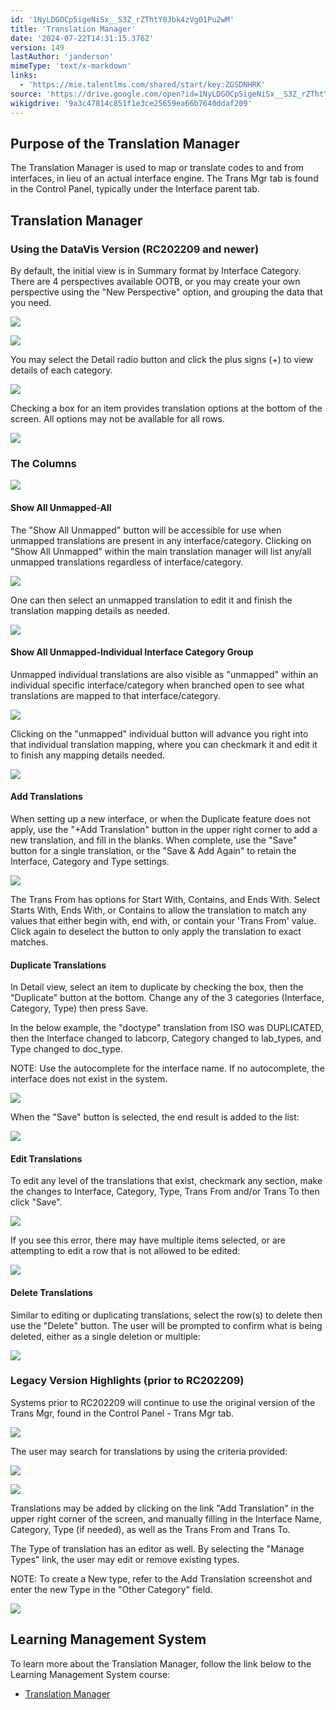 ```yaml
---
id: '1NyLDGOCp5igeNiSx__S3Z_rZThtY0Jbk4zVg01Pu2wM'
title: 'Translation Manager'
date: '2024-07-22T14:31:15.376Z'
version: 149
lastAuthor: 'janderson'
mimeType: 'text/x-markdown'
links:
  - 'https://mie.talentlms.com/shared/start/key:ZGSDNHRK'
source: 'https://drive.google.com/open?id=1NyLDGOCp5igeNiSx__S3Z_rZThtY0Jbk4zVg01Pu2wM'
wikigdrive: '9a3c47814c851f1e3ce25659ea66b7640ddaf209'
---
```

## Purpose of the Translation Manager

The Translation Manager is used to map or translate codes to and from interfaces, in lieu of an actual interface engine. The Trans Mgr tab is found in the Control Panel, typically under the Interface parent tab.

## Translation Manager

### Using the DataVis Version (RC202209 and newer)

By default, the initial view is in Summary format by Interface Category. There are 4 perspectives available OOTB, or you may create your own perspective using the "New Perspective" option, and grouping the data that you need.

![](../translation-manager.assets/e4c421fea12afe8354d65d0d7c663332.png)

![](../translation-manager.assets/e13959503837e63c7f021fec7582b635.png)

You may select the Detail radio button and click the plus signs (+) to view details of each category.

![](../translation-manager.assets/2967a824e2f0f229e8476d87016e77c9.png)

Checking a box for an item provides translation options at the bottom of the screen. All options may not be available for all rows.

![](../translation-manager.assets/258938105277aa0c5254d1a5f73e43de.png)

### The Columns

![](../translation-manager.assets/3dd2b580b2a01aea8042a663c058bd53.png)

#### Show All Unmapped-All

The "Show All Unmapped" button will be accessible for use when unmapped translations are present in any interface/category.  Clicking on "Show All Unmapped" within the main translation manager will list any/all unmapped translations regardless of interface/category.

![](../translation-manager.assets/2b31ae5a8f7baa6c8422e5c22f6504f1.png)

One can then select an unmapped translation to edit it and finish the translation mapping details as needed.

![](../translation-manager.assets/0b57a82abf4a828aa380e48c07f35436.png)

#### Show All Unmapped-Individual Interface Category Group

Unmapped individual translations are also visible as "unmapped" within an individual specific interface/category when branched open to see what translations are mapped to that interface/category.

![](../translation-manager.assets/13882997c8dd7e4a4941c1f05ece3a9a.png)

Clicking on the "unmapped" individual button will advance you right into that individual translation mapping, where you can checkmark it and edit it to finish any mapping details needed.

![](../translation-manager.assets/f6bbe262234c2f6b8ff5b83246dbd744.png)

#### Add Translations

When setting up a new interface, or when the Duplicate feature does not apply, use the "+Add Translation" button in the upper right corner to add a new translation, and fill in the blanks. When complete, use the "Save" button for a single translation, or the "Save & Add Again" to retain the Interface, Category and Type settings.

![](../translation-manager.assets/7287f109428a067dd015e0f430fbf26b.png)

The Trans From has options for Start With, Contains, and Ends With. Select Starts With, Ends With, or Contains to allow the translation to match any values that either begin with, end with, or contain your 'Trans From' value. Click again to deselect the button to only apply the translation to exact matches.

#### Duplicate Translations

In Detail view, select an item to duplicate by checking the box, then the "Duplicate" button at the bottom. Change any of the 3 categories (Interface, Category, Type) then press Save.

In the below example, the "doctype" translation from ISO was DUPLICATED, then the Interface changed to labcorp, Category changed to lab_types, and Type changed to doc_type.

NOTE: Use the autocomplete for the interface name. If no autocomplete, the interface does not exist in the system.

![](../translation-manager.assets/3acbd092d7302cb09ed659a404cfd554.png)

When the "Save" button is selected, the end result is added to the list:

![](../translation-manager.assets/49f9a5a95d854b4d76347c164e6d1ff3.png)

#### Edit Translations

To edit any level of the translations that exist, checkmark any section, make the changes to Interface, Category, Type, Trans From and/or Trans To then click "Save".

![](../translation-manager.assets/6e928e46dfdbca5cb38ae15c466c96f1.png)

If you see this error, there may have multiple items selected, or are attempting to edit a row that is not allowed to be edited:

![](../translation-manager.assets/4129a6a487cfd8c2ef5c8326d848d8ad.png)

#### Delete Translations

Similar to editing or duplicating translations, select the row(s) to delete then use the "Delete" button. The user will be prompted to confirm what is being deleted, either as a single deletion or multiple:

![](../translation-manager.assets/1739a4c5fe975f14bdbfbaeba5f2dfac.png)

### Legacy Version Highlights (prior to RC202209)

Systems prior to RC202209 will continue to use the original version of the Trans Mgr, found in the Control Panel - Trans Mgr tab.

![](../translation-manager.assets/b88abd6945d13708b782237f5a550ca4.png)

The user may search for translations by using the criteria provided:

![](../translation-manager.assets/5ac13a4f8c7f80a62f9da9a1a13aefa5.png)

![](../translation-manager.assets/53c7fbcbd4a9c49bfbc430ed59187740.png)

Translations may be added by clicking on the link "Add Translation" in the upper right corner of the screen, and manually filling in the Interface Name, Category, Type (if needed), as well as the Trans From and Trans To.

The Type of translation has an editor as well. By selecting the "Manage Types" link, the user may edit or remove existing types.

NOTE: To create a New type, refer to the Add Translation screenshot and enter the new Type in the "Other Category" field.

![](../translation-manager.assets/1be45c31dfd8a8e436ad54f8802a0a24.png)

## Learning Management System

To learn more about the Translation Manager, follow the link below to the Learning Management System course:

* [Translation Manager](https://mie.talentlms.com/shared/start/key:ZGSDNHRK)
